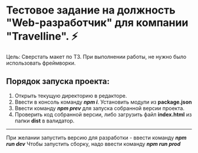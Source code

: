 # Тестовое задание на должность "Web-разработчик" для компании "Travelline". ⚡   

Цель: Сверстать макет по ТЗ. 
При выполнении работы, не нужно было использовать фреймворки.   

## Порядок запуска проекта:   
1. Открыть текущую директорию в редакторе.
2. Ввести в консоль команду ***npm i***. Установить модули из **package.json**
3. Ввести команду ***npm prev*** для запуска собранной версии проекта.
4. Проверить код собранной версии, либо загрузить файл **index.html** из папки **dist** в валидатор.

---
При желании запустить версию для разработки - ввести команду ***npm run dev***
Чтобы запустить сборку, надо ввести команду ***npm run prod***
